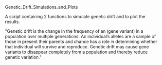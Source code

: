 Genetic_Drift_Simulations_and_Plots

A script containing 2 functions to simulate genetic drift and to plot the results.

"Genetic drift is the change in the frequency of an (gene variant) in a population over multiple
generations. An individual’s alleles are a sample of those in present their parents and
chance has a role in determining whether that individual will survive and reproduce. Genetic
drift may cause gene variants to disappear completely from a population and thereby reduce
genetic variation."
